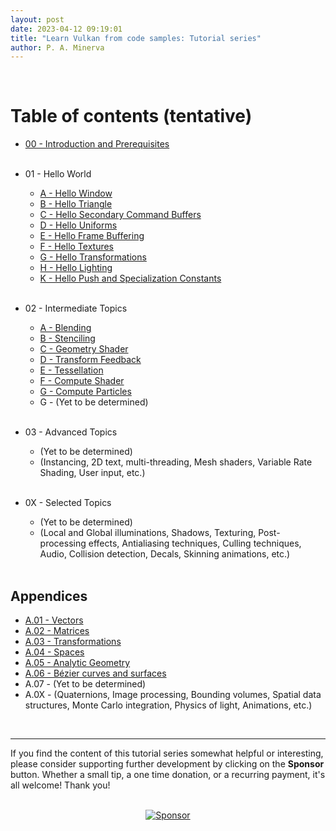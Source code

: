 ```yaml
---
layout: post
date: 2023-04-12 09:19:01
title: "Learn Vulkan from code samples: Tutorial series"
author: P. A. Minerva
---
```

<br>

# Table of contents (tentative)
- [00 - Introduction and Prerequisites](https://paminerva.github.io/docs/LearnVulkan/00-Introduction-and-prerequisites)<br><br>

- 01 - Hello World<br>
    - [A - Hello Window](https://paminerva.github.io/docs/LearnVulkan/01.A-Hello-Window)
    - [B - Hello Triangle](https://paminerva.github.io/docs/LearnVulkan/01.B-Hello-Triangle)
    - [C - Hello Secondary Command Buffers](https://paminerva.github.io/docs/LearnVulkan/01.C-Hello-Secondary-CBs)
    - [D - Hello Uniforms](https://paminerva.github.io/docs/LearnVulkan/01.D-Hello-Uniforms)
    - [E - Hello Frame Buffering](https://paminerva.github.io/docs/LearnVulkan/01.E-Hello-Frame-Buffering)
    - [F - Hello Textures](https://paminerva.github.io/docs/LearnVulkan/01.F-Hello-Textures)
    - [G - Hello Transformations](https://paminerva.github.io/docs/LearnVulkan/01.G-Hello-Transformations)
    - [H - Hello Lighting](https://paminerva.github.io/docs/LearnVulkan/01.H-Hello-Lighting)
    - [K - Hello Push and Specialization Constants](https://paminerva.github.io/docs/LearnVulkan/01.K-Hello-Push-and-Spec-Constants)<br><br>
  
- 02 - Intermediate Topics
    - [A - Blending](https://paminerva.github.io/docs/LearnVulkan/02.A-Alpha-Blending)
    - [B - Stenciling](https://paminerva.github.io/docs/LearnVulkan/02.B-Stenciling)
    - [C - Geometry Shader](https://paminerva.github.io/docs/LearnVulkan/02.C-Geometry-Shader)
    - [D - Transform Feedback](https://paminerva.github.io/docs/LearnVulkan/02.D-Transform-Feedback)
    - [E - Tessellation](https://paminerva.github.io/docs/LearnVulkan/02.E-Tessellation)
    - [F - Compute Shader](https://paminerva.github.io/docs/LearnVulkan/02.F-Compute-Shader)
    - [G - Compute Particles](https://paminerva.github.io/docs/LearnVulkan/02.G-Compute-Particles)
    - G - (Yet to be determined) <br><br>
- 03 - Advanced Topics
    - (Yet to be determined)
    - (Instancing, 2D text, multi-threading, Mesh shaders, Variable Rate Shading, User input, etc.) <br><br>
  
- 0X - Selected Topics
    - (Yet to be determined)
    - (Local and Global illuminations, Shadows, Texturing, Post-processing effects, Antialiasing techniques, Culling techniques, Audio, Collision detection, Decals, Skinning animations, etc.) <br><br>

## Appendices

- [A.01 - Vectors](https://paminerva.github.io/docs/LearnVulkan/A.01-Vectors)
- [A.02 - Matrices](https://paminerva.github.io/docs/LearnVulkan/A.02-Matrices)
- [A.03 - Transformations](https://paminerva.github.io/docs/LearnVulkan/A.03-Transformations)
- [A.04 - Spaces](https://paminerva.github.io/docs/LearnVulkan/A.04-Spaces)
- [A.05 - Analytic Geometry](https://paminerva.github.io/docs/LearnVulkan/A.05-Analytic-Geometry)
- [A.06 - Bézier curves and surfaces](https://paminerva.github.io/docs/LearnVulkan/A.06-Bezier-Curves-and-Surfaces)
- A.07 - (Yet to be determined)
- A.0X - (Quaternions, Image processing, Bounding volumes, Spatial data structures, Monte Carlo integration, Physics of light, Animations, etc.)

<br>

***
If you find the content of this tutorial series somewhat helpful or interesting, please consider supporting further development by clicking on the **Sponsor** button.  Whether a small tip, a one time donation, or a recurring payment, it's all welcome! Thank you!<br><br>
<p align="center">
 <a href="https://github.com/sponsors/PAMinerva">
         <img alt="Sponsor" src="https://paminerva.github.io/docs/LearnDirectX/images/sponsor.PNG">
      </a>
</p><br>